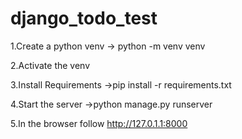 # django_todo_test

1.Create a python venv -> python -m venv venv

2.Activate the venv

3.Install Requirements ->pip install -r requirements.txt

4.Start the server ->python manage.py runserver

5.In the browser follow http://127.0.1.1:8000
